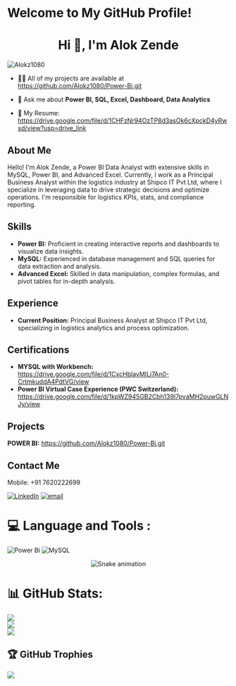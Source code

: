 # Welcome to My GitHub Profile!

<h1 align="center">Hi 👋, I'm Alok Zende </h1>

<p align="left"> <img src="https://komarev.com/ghpvc/?username=ibj295&label=Profile%20views&color=0e75b6&style=flat" alt="Alokz1080
" /> </p>

- 👨‍💻 All of my projects are available at https://github.com/Alokz1080/Power-Bi.git

- 💬 Ask me about **Power BI, SQL, Excel, Dashboard, Data Analytics**

- 📄 My Resume: https://drive.google.com/file/d/1CHFzNr94OzTP8d3asOk6cXpckD4yRwsd/view?usp=drive_link
  

## About Me

Hello! I'm Alok Zende, a Power BI Data Analyst with extensive skills in MySQL, Power BI, and Advanced Excel. Currently, I work as a Principal Business Analyst within the logistics industry at Shipco IT Pvt Ltd, where I specialize in leveraging data to drive strategic decisions and optimize operations. I'm responsible for logistics KPIs, stats, and compliance reporting. 

## Skills

- **Power BI:** Proficient in creating interactive reports and dashboards to visualize data insights.
- **MySQL:** Experienced in database management and SQL queries for data extraction and analysis.
- **Advanced Excel:** Skilled in data manipulation, complex formulas, and pivot tables for in-depth analysis.

 ## Experience

-  **Current Position:** Principal Business Analyst at Shipco IT Pvt Ltd, specializing in logistics analytics and process optimization.

## Certifications

- **MYSQL with Workbench:** https://drive.google.com/file/d/1CxcHblayMILi7An0-CrtmkuddA4PdtVG/view
- **Power BI Virtual Case Experience (PWC Switzerland):** https://drive.google.com/file/d/1kpWZ945GB2Cbh139I7pvaMH2puwGLNJy/view

## Projects

**POWER BI:** https://github.com/Alokz1080/Power-Bi.git

## Contact Me

Mobile: +91 7620222699

[![LinkedIn](https://img.shields.io/badge/LinkedIn-%230077B5.svg?logo=linkedin&logoColor=white)](https://linkedin.com/in/alok-zende-882449213) [![email](https://img.shields.io/badge/Email-D14836?logo=gmail&logoColor=white)](mailto:zendealok@gmail.com) 

# 💻 Language and Tools :
![Power Bi](https://img.shields.io/badge/power_bi-F2C811?style=plastic&logo=powerbi&logoColor=black) ![MySQL](https://img.shields.io/badge/mysql-4479A1.svg?style=plastic&logo=mysql&logoColor=white)

<!-- Snake Game Repo View -->

<div align="center">
  <img src="https://profile-readme-generator.com/assets/snake.svg" alt="Snake animation" />
</div>

# 📊 GitHub Stats:
![](https://github-readme-stats.vercel.app/api?username=Alokz1080&theme=holi&hide_border=false&include_all_commits=true&count_private=false)<br/>
![](https://nirzak-streak-stats.vercel.app/?user=Alokz1080&theme=holi&hide_border=false)<br/>
![](https://github-readme-stats.vercel.app/api/top-langs/?username=Alokz1080&theme=holi&hide_border=false&include_all_commits=true&count_private=false&layout=compact)

## 🏆 GitHub Trophies
![](https://github-profile-trophy.vercel.app/?username=Alokz1080&theme=radical&no-frame=false&no-bg=true&margin-w=4)


<!-- Proudly created with GPRM ( https://gprm.itsvg.in ) -->
